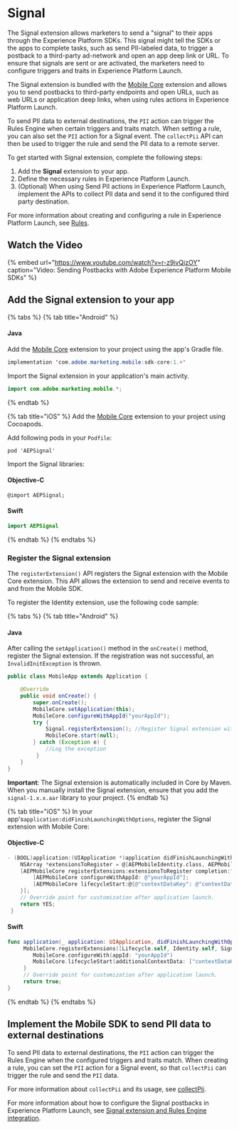 # Signal

The Signal extension allows marketers to send a "signal" to their apps through the Experience Platform SDKs. This signal might tell the SDKs or the apps to complete tasks, such as send PII-labeled data, to trigger a postback to a third-party ad-network and open an app deep link or URL. To ensure that signals are sent or are activated, the marketers need to configure triggers and traits in Experience Platform Launch.

The Signal extension is bundled with the [Mobile Core](../) extension and allows you to send postbacks to third-party endpoints and open URLs, such as web URLs or application deep links, when using rules actions in Experience Platform Launch.

To send PII data to external destinations, the `PII` action can trigger the Rules Engine when certain triggers and traits match. When setting a rule, you can also set the `PII` action for a Signal event. The `collectPii` API can then be used to trigger the rule and send the PII data to a remote server.

To get started with Signal extension, complete the following steps:

1. Add the **Signal** extension to your app.
2. Define the necessary rules in Experience Platform Launch. 
3. \(Optional\) When using Send PII actions in Experience Platform Launch, implement the APIs to collect PII data and send it to the configured third party destination.

For more information about creating and configuring a rule in Experience Platform Launch, see [Rules](https://docs.adobe.com/content/help/en/launch/using/reference/manage-resources/rules.html).

## Watch the Video

{% embed url="https://www.youtube.com/watch?v=r-z9ivQjzOY" caption="Video: Sending Postbacks with Adobe Experience Platform Mobile SDKs" %}

## Add the Signal extension to your app

{% tabs %}
{% tab title="Android" %}
#### Java

Add the [Mobile Core](https://aep-sdks.gitbook.io/docs/using-mobile-extensions/mobile-core) extension to your project using the app's Gradle file.

```java
implementation 'com.adobe.marketing.mobile:sdk-core:1.+'
```

Import the Signal extension in your application's main activity.

```java
import com.adobe.marketing.mobile.*;
```
{% endtab %}

{% tab title="iOS" %}
Add the [Mobile Core](../) extension to your project using Cocoapods.

Add following pods in your `Podfile`:

```text
pod 'AEPSignal'
```

Import the Signal libraries:

#### Objective-C

```text
@import AEPSignal;
```

#### Swift

```swift
import AEPSignal
```
{% endtab %}
{% endtabs %}

### Register the Signal extension

The `registerExtension()` API registers the Signal extension with the Mobile Core extension. This API allows the extension to send and receive events to and from the Mobile SDK.

To register the Identity extension, use the following code sample:

{% tabs %}
{% tab title="Android" %}
#### Java

After calling the `setApplication()` method in the `onCreate()` method, register the Signal extension. If the registration was not successful, an `InvalidInitException` is thrown.

```java
public class MobileApp extends Application {

    @Override
    public void onCreate() {
        super.onCreate();
        MobileCore.setApplication(this);
        MobileCore.configureWithAppId("yourAppId");
        try {
            Signal.registerExtension(); //Register Signal extension with Mobile Core
            MobileCore.start(null);
        } catch (Exception e) {
            //Log the exception
         }
    }
}
```

**Important**: The Signal extension is automatically included in Core by Maven. When you manually install the Signal extension, ensure that you add the `signal-1.x.x.aar` library to your project.
{% endtab %}

{% tab title="iOS" %}
In your app's`application:didFinishLaunchingWithOptions`, register the Signal extension with Mobile Core:

#### Objective-C

```objectivec
- (BOOL)application:(UIApplication *)application didFinishLaunchingWithOptions:(NSDictionary *)launchOptions {
    NSArray *extensionsToRegister = @[AEPMobileIdentity.class, AEPMobileLifecycle.class, AEPMobileSignal.class];
    [AEPMobileCore registerExtensions:extensionsToRegister completion:^{
        [AEPMobileCore configureWithAppId: @"yourAppId"];
        [AEPMobileCore lifecycleStart:@{@"contextDataKey": @"contextDataVal"}];
    }];
    // Override point for customization after application launch.
    return YES;
 }
```

#### Swift

```swift
func application(_ application: UIApplication, didFinishLaunchingWithOptions launchOptions: [UIApplication.LaunchOptionsKey: Any]?) -> Bool {
     MobileCore.registerExtensions([Lifecycle.self, Identity.self, Signal.self]){       
        MobileCore.configureWith(appId: "yourAppId")   
        MobileCore.lifecycleStart(additionalContextData: ["contextDataKey": "contextDataVal"])
     }
     // Override point for customization after application launch.
     return true;
}
```
{% endtab %}
{% endtabs %}

## Implement the Mobile SDK to send PII data to external destinations

To send PII data to external destinations, the `PII` action can trigger the Rules Engine when the configured triggers and traits match. When creating a rule, you can set the `PII` action for a Signal event, so that `collectPii` can trigger the rule and send the `PII` data.

For more information about `collectPii` and its usage, see [collectPii](../mobile-core-api-reference.md#collect-pii).

For more information about how to configure the Signal postbacks in Experience Platform Launch, see [Signal extension and Rules Engine integration](https://github.com/Adobe-Marketing-Cloud/aep-sdks-documentation/tree/415ad4c45b0bddcb6879a7403d8c2922f154ef8b/resources/user-guides/signal-extension-and-rules-engine-integration/README.md).

